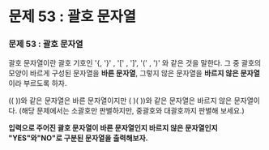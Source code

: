 # 문제 53 : 괄호 문자열

### 문제 53 : 괄호 문자열

괄호 문자열이란 괄호 기호인 '{,  '}' , '\[' , '\]', '\(' , '\)' 와 같은 것을 말한다. 그 중 괄호의 모양이 바르게 구성된 문자열을 **바른 문자열**, 그렇지 않은 문자열을 **바르지 않은 문자열**이라 부르도록 하자.

\(\( \)\)와 같은 문자열은 바른 문자열이지만 \( \)\( \)\)와 같은 문자열은 바르지 않은 문자열이다. \(해당 문제에서는 소괄호만 판별하지만, 중괄호와 대괄호까지 판별해 보세요.\)

**입력으로 주어진 괄호 문자열이 바른 문자열인지 바르지 않은 문자열인지 "YES"와"NO"로 구분된 문자열을 출력해보자.**

